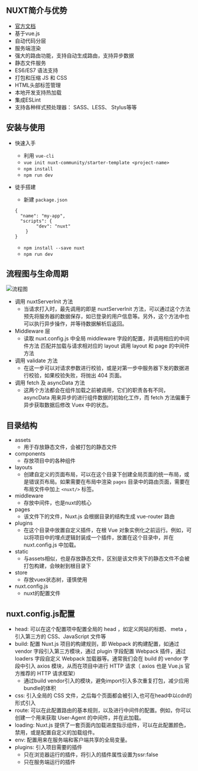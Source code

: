 ## NUXT简介与优势
* [官方文档](https://zh.nuxtjs.org/)
* 基于vue.js
* 自动代码分层
* 服务端渲染
* 强大的路由功能，支持自动生成路由，支持异步数据
* 静态文件服务
* ES6/ES7 语法支持
* 打包和压缩 JS 和 CSS
* HTML头部标签管理
* 本地开发支持热加载
* 集成ESLint
* 支持各种样式预处理器： SASS、LESS、 Stylus等等

## 安装与使用
* 快速入手
	* 利用 `vue-cli`
	* `vue init nuxt-community/starter-template <project-name>`
	* `npm install`
	* `npm run dev`
* 徒手搭建
	* 新建 `package.json`
	
	```
	{
	  "name": "my-app",
	  "scripts": {
		    "dev": "nuxt"
		}
	}
	```
	* `npm install --save nuxt`
	* `npm run dev`

## 流程图与生命周期
 ![流程图](../images/nuxt-schema.png)
 
 * 调用 nuxtServerInit 方法
	* 当请求打入时，最先调用的即是 nuxtServerInit 方法，可以通过这个方法预先将服务器的数据保存，如已登录的用户信息等。另外，这个方法中也可以执行异步操作，并等待数据解析后返回。
* Middleware 层
	* 读取 nuxt.config.js 中全局 middleware 字段的配置，并调用相应的中间件方法 匹配并加载与请求相对应的 layout 调用 layout 和 page 的中间件方法
* 调用 validate 方法
	* 在这一步可以对请求参数进行校验，或是对第一步中服务器下发的数据进行校验，如果校验失败，将抛出 404 页面。
* 调用 fetch 及 asyncData 方法
	* 这两个方法都会在组件加载之前被调用，它们的职责各有不同， asyncData 用来异步的进行组件数据的初始化工作，而 fetch 方法偏重于异步获取数据后修改 Vuex 中的状态。

## 目录结构
* assets
	* 用于存放静态文件，会被打包的静态文件
* components
	* 存放项目中的各种组件
* layouts
	* 创建自定义的页面布局，可以在这个目录下创建全局页面的统一布局，或是错误页布局。如果需要在布局中渲染 `pages` 目录中的路由页面，需要在布局文件中加上 `<nuxt/>` 标签。
* middleware
	* 存放中间件，也是nuxt的核心
* pages
	* 该文件下的文件，Nuxt.js 会根据目录的结构生成 vue-router 路由
* plugins
	* 在这个目录中放置自定义插件，在根 Vue 对象实例化之前运行。例如，可以将项目中的埋点逻辑封装成一个插件，放置在这个目录中，并在 nuxt.config.js 中加载。
* static
	* 与assets相似，也是存放静态文件，区别是该文件夹下的静态文件不会被打包构建，会映射到根目录下
* store
	* 存放vuex状态树，谨慎使用
* nuxt.config.js
	* nuxt的配置文件

## nuxt.config.js配置
* head: 可以在这个配置项中配置全局的 head ，如定义网站的标题、 meta ，引入第三方的 CSS、JavaScript 文件等
* build: 配置 Nuxt.js 项目的构建规则，即 Webpack 的构建配置，如通过 vendor 字段引入第三方模块，通过 plugin 字段配置 Webpack 插件，通过 loaders 字段自定义 Webpack 加载器等。通常我们会在 build 的 vendor 字段中引入 axios 模块，从而在项目中进行 HTTP 请求（ axios 也是 Vue.js 官方推荐的 HTTP 请求框架）
	* 通过build vendor引入的模块，避免import引入多次重复打包，减少应用bundle的体积
* css: 引入全局的 CSS 文件，之后每个页面都会被引入,也可在head中以cdn的形式引入
* route: 可以在此配置路由的基本规则，以及进行中间件的配置。例如，你可以创建一个用来获取 User-Agent 的中间件，并在此加载。
* loading: Nuxt.js 提供了一套页面内加载进度指示组件，可以在此配置颜色，禁用，或是配置自定义的加载组件。
* env: 配置用来在服务端和客户端共享的全局变量。
* plugins: 引入项目需要的插件
	* 只在浏览器运行的插件，将引入的插件属性设置为ssr:false
	* 只在服务端运行的插件


